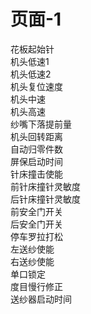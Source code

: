 # 页面-1

花板起始针   
机头低速1   
机头低速2   
机头复位速度   
机头中速   
机头高速   
纱嘴下落提前量   
机头回转距离   
自动归零件数   
屏保启动时间   
针床撞击使能   
前针床撞针灵敏度   
后针床撞针灵敏度   
前安全门开关   
后安全门开关   
停车罗拉打松   
左送纱使能   
右送纱使能   
单口锁定   
度目慢行修正   
送纱器启动时间

